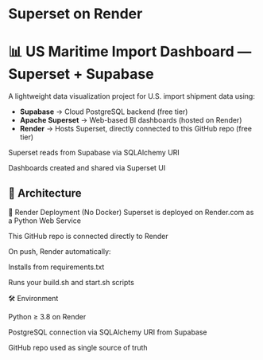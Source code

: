 # Superset on Render

# 📊 US Maritime Import Dashboard — Superset + Supabase

A lightweight data visualization project for U.S. import shipment data using:

- **Supabase** → Cloud PostgreSQL backend (free tier)
- **Apache Superset** → Web-based BI dashboards (hosted on Render)
- **Render** → Hosts Superset, directly connected to this GitHub repo (free tier)

Superset reads from Supabase via SQLAlchemy URI

Dashboards created and shared via Superset UI

## 🧱 Architecture

🚀 Render Deployment (No Docker)
Superset is deployed on Render.com as a Python Web Service

This GitHub repo is connected directly to Render

On push, Render automatically:

Installs from requirements.txt

Runs your build.sh and start.sh scripts

🛠️ Environment

Python ≥ 3.8 on Render

PostgreSQL connection via SQLAlchemy URI from Supabase

GitHub repo used as single source of truth

